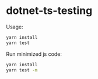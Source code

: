 # dotnet-ts-testing

Usage:

```sh
yarn install
yarn test
```

Run minimized js code:

```sh
yarn install
yarn test -m
```